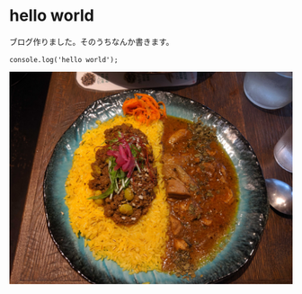 # hello world

ブログ作りました。そのうちなんか書きます。

```
console.log('hello world');
```
<img src="/static/blogs/hello-world/hangetsu_curry.jpg"> 